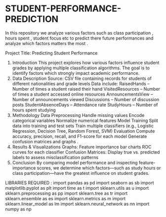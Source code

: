 # STUDENT-PERFORMANCE-PREDICTION
In this repository we analyze various factors such as class participation , hours spent , student focus etc to predict there future performances and analyze which factors matters the most .

Project Title: Predicting Student Performance
1. Introduction
This project explores how various factors influence student grades by applying multiple classification algorithms. The goal is to identify factors which strongly impact academic performance.
2. Data Description
Source: CSV file containing records for students of different nationalities and grade levels
Data include:
RaisedHands – Number of times a student raised their hand
VisitedResources – Number of times a student accessed online resources
AnnouncementsView – Number of announcements viewed
Discussions – Number of discussion posts
StudentAbsenceDays – Attendance rate
StudyHours – Number of hours spent studying
3. Methodology
Data Preprocessing
Handle missing values
Encode categorical variables
Normalize numerical features
Model Training
Split data into training and test sets
Train multiple classifiers (e.g., Logistic Regression, Decision Tree, Random Forest, SVM)
Evaluation
Compute accuracy, precision, recall, and F1-score for each model
Generate confusion matrices and graphs .
4. Results & Visualizations
Graphs:
Feature importance bar charts
ROC curves for each classifier
Confusion Matrices:
Display true vs. predicted labels to assess misclassification patterns
5. Conclusion
By comparing model performance and inspecting feature-importance scores, we determine which factors—such as study hours or class participation—have the greatest influence on student grades.

LIBRARIES REQUIRED : 
import pandas as pd
import seaborn as sb
import matplotlib.pyplot as plt
import time as t
import sklearn.utils as u
import sklearn.preprocessing as pp
import sklearn.tree as tr
import sklearn.ensemble as es
import sklearn.metrics as m
import sklearn.linear_model as lm
import sklearn.neural_network as nn
import numpy as np
